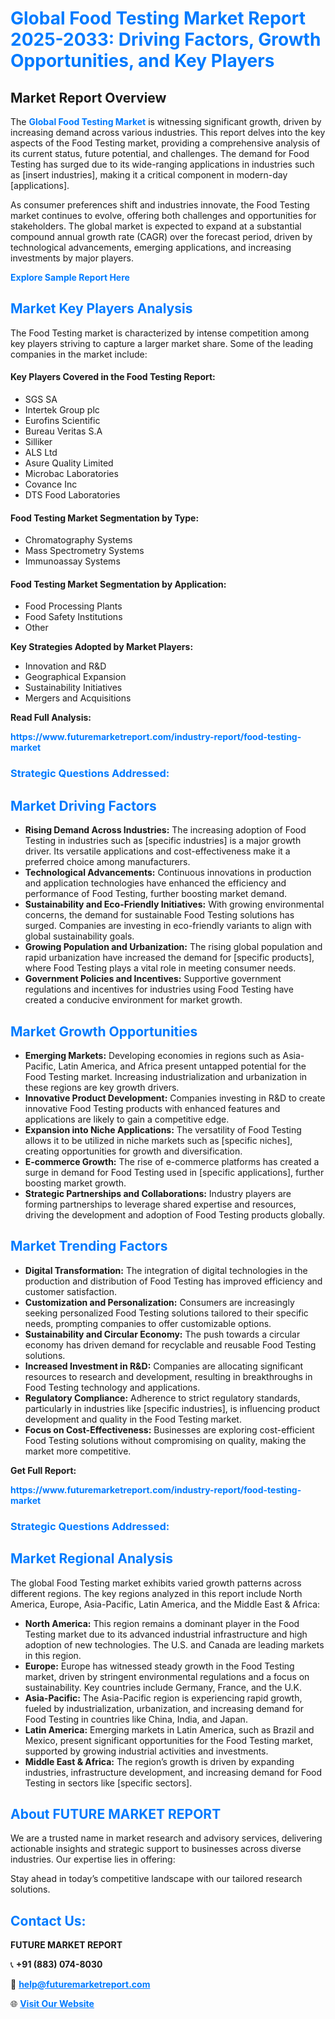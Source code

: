 <h1 style="color: #007BFF;">Global Food Testing Market Report 2025-2033: Driving Factors, Growth Opportunities, and Key Players</h1>

<section id="overview">
<h2>Market Report Overview</h2>
<p>The <a href="https://www.futuremarketreport.com/industry-report/food-testing-market" style="color: #007BFF; text-decoration: none;"><strong>Global Food Testing Market</strong></a> is witnessing significant growth, driven by increasing demand across various industries. This report delves into the key aspects of the Food Testing market, providing a comprehensive analysis of its current status, future potential, and challenges. The demand for Food Testing has surged due to its wide-ranging applications in industries such as [insert industries], making it a critical component in modern-day [applications].</p>
<p>As consumer preferences shift and industries innovate, the Food Testing market continues to evolve, offering both challenges and opportunities for stakeholders. The global market is expected to expand at a substantial compound annual growth rate (CAGR) over the forecast period, driven by technological advancements, emerging applications, and increasing investments by major players.</p>
</section>

<section id="overview">
<p><a href="https://www.futuremarketreport.com/request-sample/reportId=62947" style="color: #007BFF; text-decoration: none;"><strong>Explore Sample Report Here</strong></a></p>
</section>

<section id="key-players">
<h2 style="color: #007BFF;">Market Key Players Analysis</h2>
<p>The Food Testing market is characterized by intense competition among key players striving to capture a larger market share. Some of the leading companies in the market include:</p>
<h4>Key Players Covered in the Food Testing Report:</h4>
<ul><li>SGS SA</li><li>Intertek Group plc</li><li>Eurofins Scientific</li><li>Bureau Veritas S.A</li><li>Silliker</li><li>ALS Ltd</li><li>Asure Quality Limited</li><li>Microbac Laboratories</li><li>Covance Inc</li><li>DTS Food Laboratories</li></ul>
<h4>Food Testing Market Segmentation by Type:</h4>
<ul><li>Chromatography Systems</li><li>Mass Spectrometry Systems</li><li>Immunoassay Systems</li></ul>

<h4>Food Testing Market Segmentation by Application:</h4>
<ul><li>Food Processing Plants</li><li>Food Safety Institutions</li><li>Other</li></ul>
<p><strong>Key Strategies Adopted by Market Players:</strong></p>
<ul>
<li>Innovation and R&D</li>
<li>Geographical Expansion</li>
<li>Sustainability Initiatives</li>
<li>Mergers and Acquisitions</li>
</ul>
</section>

<section>
<p><strong>Read Full Analysis: </strong></p><a href="https://www.futuremarketreport.com/industry-report/food-testing-market" style="color: #007BFF; text-decoration: none;"><strong>https://www.futuremarketreport.com/industry-report/food-testing-market</strong></a>
<h3 style="color: #007BFF;">Strategic Questions Addressed:</h3>
</section>

<section id="driving-factors">
<h2 style="color: #007BFF;">Market Driving Factors</h2>
<ul>
<li><strong>Rising Demand Across Industries:</strong> The increasing adoption of Food Testing in industries such as [specific industries] is a major growth driver. Its versatile applications and cost-effectiveness make it a preferred choice among manufacturers.</li>
<li><strong>Technological Advancements:</strong> Continuous innovations in production and application technologies have enhanced the efficiency and performance of Food Testing, further boosting market demand.</li>
<li><strong>Sustainability and Eco-Friendly Initiatives:</strong> With growing environmental concerns, the demand for sustainable Food Testing solutions has surged. Companies are investing in eco-friendly variants to align with global sustainability goals.</li>
<li><strong>Growing Population and Urbanization:</strong> The rising global population and rapid urbanization have increased the demand for [specific products], where Food Testing plays a vital role in meeting consumer needs.</li>
<li><strong>Government Policies and Incentives:</strong> Supportive government regulations and incentives for industries using Food Testing have created a conducive environment for market growth.</li>
</ul>
</section>

<section id="growth-opportunities">
<h2 style="color: #007BFF;">Market Growth Opportunities</h2>
<ul>
<li><strong>Emerging Markets:</strong> Developing economies in regions such as Asia-Pacific, Latin America, and Africa present untapped potential for the Food Testing market. Increasing industrialization and urbanization in these regions are key growth drivers.</li>
<li><strong>Innovative Product Development:</strong> Companies investing in R&D to create innovative Food Testing products with enhanced features and applications are likely to gain a competitive edge.</li>
<li><strong>Expansion into Niche Applications:</strong> The versatility of Food Testing allows it to be utilized in niche markets such as [specific niches], creating opportunities for growth and diversification.</li>
<li><strong>E-commerce Growth:</strong> The rise of e-commerce platforms has created a surge in demand for Food Testing used in [specific applications], further boosting market growth.</li>
<li><strong>Strategic Partnerships and Collaborations:</strong> Industry players are forming partnerships to leverage shared expertise and resources, driving the development and adoption of Food Testing products globally.</li>
</ul>
</section>

<section id="trending-factors">
<h2 style="color: #007BFF;">Market Trending Factors</h2>
<ul>
<li><strong>Digital Transformation:</strong> The integration of digital technologies in the production and distribution of Food Testing has improved efficiency and customer satisfaction.</li>
<li><strong>Customization and Personalization:</strong> Consumers are increasingly seeking personalized Food Testing solutions tailored to their specific needs, prompting companies to offer customizable options.</li>
<li><strong>Sustainability and Circular Economy:</strong> The push towards a circular economy has driven demand for recyclable and reusable Food Testing solutions.</li>
<li><strong>Increased Investment in R&D:</strong> Companies are allocating significant resources to research and development, resulting in breakthroughs in Food Testing technology and applications.</li>
<li><strong>Regulatory Compliance:</strong> Adherence to strict regulatory standards, particularly in industries like [specific industries], is influencing product development and quality in the Food Testing market.</li>
<li><strong>Focus on Cost-Effectiveness:</strong> Businesses are exploring cost-efficient Food Testing solutions without compromising on quality, making the market more competitive.</li>
</ul>
</section>

<section>
<p><strong>Get Full Report: </strong></p><a href="https://www.futuremarketreport.com/industry-report/food-testing-market" style="color: #007BFF; text-decoration: none;"><strong>https://www.futuremarketreport.com/industry-report/food-testing-market</strong></a>
<h3 style="color: #007BFF;">Strategic Questions Addressed:</h3>
</section>


<section id="regional-analysis">
<h2 style="color: #007BFF;">Market Regional Analysis</h2>
<p>The global Food Testing market exhibits varied growth patterns across different regions. The key regions analyzed in this report include North America, Europe, Asia-Pacific, Latin America, and the Middle East & Africa:</p>
<ul>
<li><strong>North America:</strong> This region remains a dominant player in the Food Testing market due to its advanced industrial infrastructure and high adoption of new technologies. The U.S. and Canada are leading markets in this region.</li>
<li><strong>Europe:</strong> Europe has witnessed steady growth in the Food Testing market, driven by stringent environmental regulations and a focus on sustainability. Key countries include Germany, France, and the U.K.</li>
<li><strong>Asia-Pacific:</strong> The Asia-Pacific region is experiencing rapid growth, fueled by industrialization, urbanization, and increasing demand for Food Testing in countries like China, India, and Japan.</li>
<li><strong>Latin America:</strong> Emerging markets in Latin America, such as Brazil and Mexico, present significant opportunities for the Food Testing market, supported by growing industrial activities and investments.</li>
<li><strong>Middle East & Africa:</strong> The region’s growth is driven by expanding industries, infrastructure development, and increasing demand for Food Testing in sectors like [specific sectors].</li>
</ul>
</section>

<footer>
<h2 style="color: #007BFF;">About FUTURE MARKET REPORT</h2>
<p>We are a trusted name in market research and advisory services, delivering actionable insights and strategic support to businesses across diverse industries. Our expertise lies in offering:</p>

<p>Stay ahead in today’s competitive landscape with our tailored research solutions.</p>

<h2 style="color: #007BFF;">Contact Us:</h2>
<p><strong>FUTURE MARKET REPORT</strong></p>
<p>📞 <strong>+91 (883) 074-8030</strong></p>
<p>📧 <strong><a href="mailto:help@futuremarketreport.com" style="color: #007BFF;">help@futuremarketreport.com</a></strong></p>
<p>🌐 <strong><a href="https://www.futuremarketreport.com/" style="color: #007BFF;">Visit Our Website</a></strong></p>
</footer>